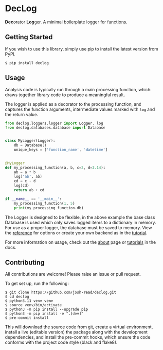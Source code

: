 # DecLog

**Dec**orator **Log**ger. A minimal boilerplate logger for functions.

## Getting Started

If you wish to use this library, simply use pip to install the
latest version from PyPI.

```commandline
$ pip install declog
```

## Usage

Analysis code is typically run through a main processing function, 
which draws together library code to produce a meaningful result.

The logger is applied as a decorator to the processing function,
and captures the function arguments, intermediate values marked
with `log` and the return value.

```python
from declog.loggers.logger import Logger, log
from declog.databases.database import Database


class MyLogger(Logger):
    db = Database()
    unique_keys = ['function_name', 'datetime']

    
@MyLogger
def my_processing_function(a, b, c=2, d=3.14):
    ab = a * b
    log('ab', ab)
    cd = c - d
    log(cd)
    return ab + cd

if __name__ == '__main__':
    my_processing_function(1, 5)
    print(my_processing_function.db)

```

The Logger is designed to be flexible, in the above example the base class
Database is used which only saves logged items to a dictionary in memory.
For use as a proper logger, the database must be saved to memory. View the
[reference](reference.md) for options or create your own backend as in the
[tutorial](tutorial.md).

For more information on usage, check out the [about](about.md) page or
[tutorials](tutorial.md) in the docs.

## Contributing

All contributions are welcome! Please raise an issue or pull request.

To get set up, run the following:

```commandline
$ git clone https://github.com/josh-read/declog.git
$ cd declog
$ python3.11 venv venv
$ source venv/bin/activate
$ python3 -m pip install --upgrade pip
$ python3 -m pip install -e ".[dev]"
$ pre-commit install
```

This will download the source code from git, create a virtual environment,
install a live (editable version) the package along with the development
dependencies, and install the pre-commit hooks, which ensure the code conforms
with the project code style (black and flake8).